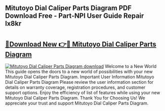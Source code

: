 ## Mitutoyo Dial Caliper Parts Diagram PDF Download Free - Part-NPI User Guide Repair lx8kr

# <h2><a href="http://dfpvi0l.blite.top/?on=Mitutoyo+Dial+Caliper+Parts+Diagram">🔗Download New 👉🔴 Mitutoyo Dial Caliper Parts Diagram</a></h2>

[![Mitutoyo Dial Caliper Parts Diagram download](https://i.imgur.com/lujVjoI.png)](http://dfpvi0l.blite.top/?on=Mitutoyo+Dial+Caliper+Parts+Diagram)
Welcome to a New World This guide opens the doors to a new world of possibilities with your new Mitutoyo Dial Caliper Parts Diagram. Important User Information Mitutoyo Dial Caliper Parts Diagram Please review the user information section for details on warranty coverage, registration procedures, and customer support options. Enjoy the efficiency of list of features while using your new Mitutoyo Dial Caliper Parts Diagram. Thank You for Choosing Us! We appreciate your trust and support Mitutoyo Dial Caliper Parts Diagram.
